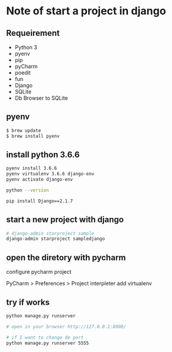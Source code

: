 # Note of start a project in django

## Requeirement 
- Python 3
- pyenv
- pip
- pyCharm
- poedit
- fun
- Django
- SQLite
- Db Browser to SQLite

## pyenv
```bash
$ brew update
$ brew install pyenv
```

## install python 3.6.6
```bash
pyenv install 3.6.6
pyenv virtualenv 3.6.6 django-env
pyenv activate django-env

python --version

pip install Django==2.1.7
```

## start a new project with django
```bash
# django-admin starproject sample
django-admin starproject sampledjango
```

## open the diretory with pycharm
configure pycharm project

PyCharm > Preferences > Project 
interpleter
add virtualenv

## try if works
```bash
python manage.py runserver

# open in your browser http://127.0.0.1:8000/

# if I want to change de port
python manage.py runserver 5555
```